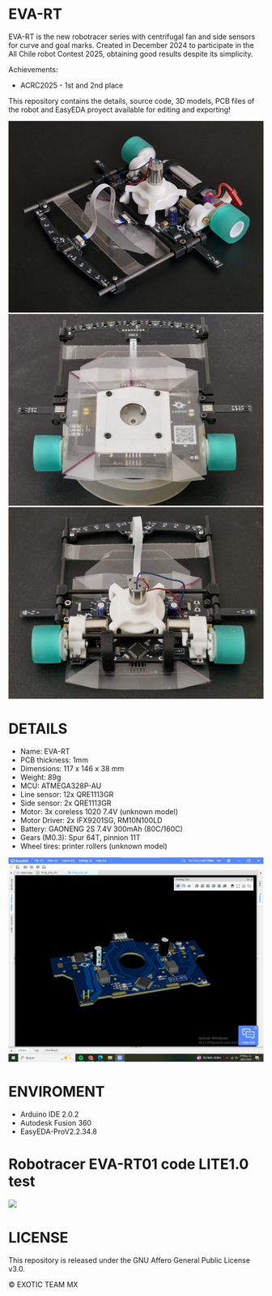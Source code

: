 # EVA-RT
EVA-RT is the new robotracer series with centrifugal fan and side sensors for curve and goal marks. Created in December 2024 to participate in the All Chile robot Contest 2025, obtaining good results despite its simplicity.

Achievements:
- ACRC2025 - 1st and 2nd place

This repository contains the details, source code, 3D models, PCB files of the robot and EasyEDA proyect available for editing and exporting!

![EVA-RT](./images/EVA-RT_01.jpg)
![EVA-RT](./images/EVA-RT_01_1.jpg)
![EVA-RT](./images/EVA-RT_01_2.jpg)

# DETAILS
- Name: EVA-RT
- PCB thickness: 1mm
- Dimensions: 117 x 146 x 38 mm
- Weight: 89g
- MCU: ATMEGA328P-AU
- Line sensor: 12x QRE1113GR
- Side sensor: 2x QRE1113GR
- Motor: 3x coreless 1020 7.4V (unknown model)
- Motor Driver: 2x IFX9201SG, RM10N100LD
- Battery: GAONENG 2S 7.4V 300mAh (80C/160C)
- Gears (M0.3): Spur 64T, pinnion 11T
- Wheel tires: printer rollers (unknown model)

![EVA-RT](./images/PCB_render.jpeg)

# ENVIROMENT
- Arduino IDE 2.0.2
- Autodesk Fusion 360
- EasyEDA-ProV2.2.34.8

#  Robotracer EVA-RT01 code LITE1.0 test
[![](https://i.ytimg.com/vi/mkbgixV5h3M/hqdefault.jpg?sqp=-oaymwFBCNACELwBSFryq4qpAzMIARUAAIhCGAHYAQHiAQoIGBACGAY4AUAB8AEB-AH-CYAC0AWKAgwIABABGGUgYihOMA8=&rs=AOn4CLAF64YJfgdeUuFDjKqJce8nI8pS6g)](https://youtu.be/mkbgixV5h3M)

# LICENSE
This repository is released under the GNU Affero General Public License v3.0.

©  EXOTIC TEAM MX
